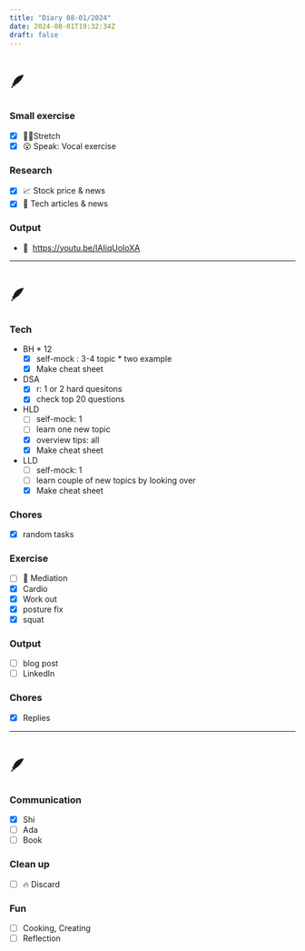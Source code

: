 ```yaml
---
title: "Diary 08-01/2024"  
date: 2024-08-01T19:32:34Z
draft: false
---
```


# 🪶

### Small exercise

- [x]  🧎‍♀️Stretch
- [x]  😮 Speak: Vocal exercise

### Research

- [x]  📈 Stock price & news
- [x]  👾 Tech articles & news

### Output

- 🎥  https://youtu.be/IAIiqUoloXA

---

# 🪶

### Tech

- BH * 12
    - [x]  self-mock : 3-4 topic * two example
    - [x]  Make cheat sheet
- DSA
    - [x]  r: 1 or 2 hard quesitons
    - [x]  check top 20 questions
- HLD
    - [ ]  self-mock: 1
    - [ ]  learn one new topic
    - [x]  overview tips: all
    - [x]  Make cheat sheet
- LLD
    - [ ]  self-mock: 1
    - [ ]  learn couple of new topics by looking over
    - [x]  Make cheat sheet

### Chores

- [x]  random tasks

### Exercise

- [ ]  🧘 Mediation
- [x]  Cardio
- [x]  Work out
- [x]  posture fix
- [x]  squat

### Output

- [ ]  blog post
- [ ]  LinkedIn

### Chores

- [x]  Replies

---

# 🪶

### Communication

- [x]  Shi
- [ ]  Ada
- [ ]  Book

### Clean up

- [ ]  🔥 Discard

### Fun

- [ ]  Cooking, Creating
- [ ]  Reflection